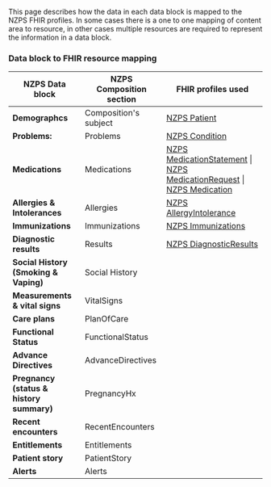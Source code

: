 
This page describes how the data in each data block is mapped to the NZPS FHIR profiles. In some cases there is a one to one mapping of content area to resource, in other cases multiple resources are required to represent the information in a data block. 

### Data block to FHIR resource mapping


| **NZPS Data block**  |  **NZPS Composition section**  |  **FHIR profiles used**  |
| ----------  |  -------------------- |    -----------  |
| **Demographcs** |  Composition's subject  |   [NZPS Patient](StructureDefinition-nzps-patient.html)   |
|  **Problems:**  |  Problems    | [NZPS Condition](StructureDefinition-nzps-condition.html)      |
| **Medications** | Medications |   [NZPS MedicationStatement](StructureDefinition-nzps-medicationstatement.html) \| [NZPS MedicationRequest](StructureDefinition-nzps-medicationrequest.html) \| [NZPS Medication](StructureDefinition-nzps-medication.html)  |
| **Allergies & Intolerances** | Allergies  |   [NZPS AllergyIntolerance](StructureDefinition-nzps-allergyintolerance.html)  |
| **Immunizations**  | Immunizations   |  [NZPS Immunizations](StructureDefinition-nzps-immunization.html) |
|  **Diagnostic results**  |  Results  |  [NZPS DiagnosticResults](StructureDefinition-nzps-diagnostic-report.html) |
|  **Social History (Smoking & Vaping)** |  Social History   |   |
| **Measurements & vital signs**    |  VitalSigns  |   |
|  **Care plans**  |  PlanOfCare  |   |
|  **Functional Status**   |  FunctionalStatus  |   |
|  **Advance Directives**  |  AdvanceDirectives  |   |
|  **Pregnancy (status & history summary)**  | PregnancyHx   |   |
|  **Recent encounters**  |  RecentEncounters  |   |
|  **Entitlements**  |  Entitlements  |   |
|  **Patient story**  |  PatientStory  |   |
| **Alerts**   |  Alerts  |   |

